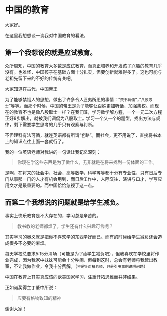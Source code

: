 # 中国的教育

大家好。

在这里我想想谈一谈我对中国教育的看法。

## 第一个我想说的就是应试教育。

众所周知，中国的教育大多数是应试教育，而真正培养和开发孩子兴趣的教育几乎没有。也难怪，中国孩子在基础方面十分扎实，但要创新就难得多了。这也可能与老祖先留下来的不好的传统有关吧。

大家知道在古代，中国帝王

为了能够禁锢人的思想，做出了许多令人匪夷所思的事情：”`焚书坑儒`“，”`八股取士`“等等。而那个时候，中国的帝王是为了能够让百姓更加听话，加强集权。而现在的教育不也是像八股取士一样？在我们班，学习数学解方程，一个一元二次方程正好8步解出，就被我们调侃为八股取士。学习一个又一个的题型，找出方法与规律，剩下需要学生思考的几乎只有观察与判断。

不但理科有法可循，就连英语都有所谓”套路”。而社会，更不用说了，直接将书本上的知识点往上面一套就行了。

我的一位英语老师对我讲的一句话让我记忆深刻：

> 你现在学这些东西是为了做什么，无非就是在将来找到一份体面的工作。

是啊，在将来的社会中，社会，高等数学，科学等等都十分有专业性，只有日后专门从事那一门的人才有机会用到，而日后工作中，人际交往，演讲与口才，学写应用文才是最重要的。而中国恰恰忽视了这一点。

## 而第二个我想说的问题就是给学生减负。

事实上快乐教育是不大存在的，学习总是辛苦的。

> 教书教的老师都烦了，学生还有什么兴趣可言呢？

其实学习的奥义就是把你不喜欢学的东西学好而已。而有的时候给学生减负还会造成很多不必要的麻烦。

每天学校总要求5:15分清场（可能是为了给学生减负吧），但我喜欢在学校里将作业完成，因为我家中妹妹可能会十分吵闹。但每到这时，总会有老师将我赶出教室，不让我做作业，令我十分费解。（`不是针对褚老师，只是引用事例说明问题`）

中国在教育上其实真应该向欧美国家学习，注重开拓思维而并非结果。

正如诺奖得主丁肇中所说：

> 应要有格物致知的精神

谢谢大家！